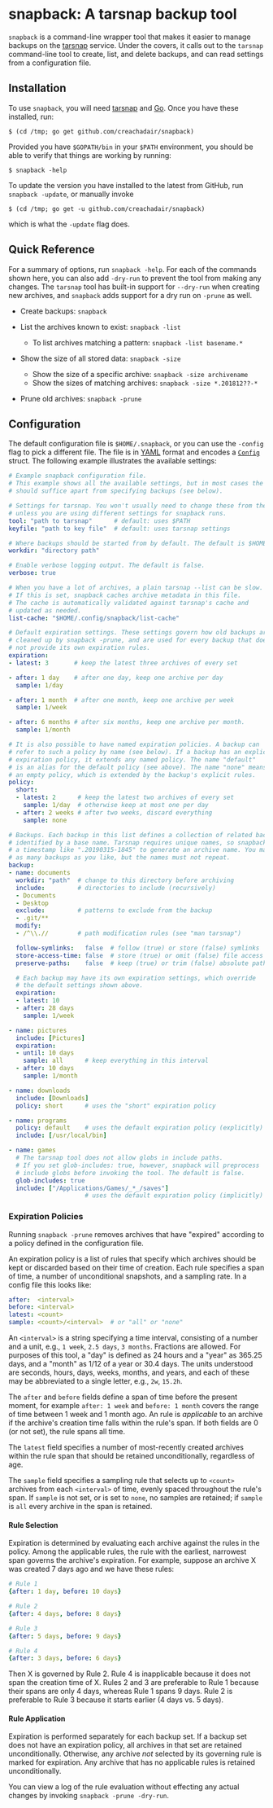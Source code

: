 # snapback: A tarsnap backup tool

`snapback` is a command-line wrapper tool that makes it easier to manage backups on the [tarsnap][ts] service. Under the covers, it calls out to the `tarsnap` command-line tool to create, list, and delete backups, and can read settings from a configuration file.


## Installation

To use `snapback`, you will need [tarsnap][tsdl] and [Go][godl].  Once you have these installed, run:

```shell
$ (cd /tmp; go get github.com/creachadair/snapback)
```

Provided you have `$GOPATH/bin` in your `$PATH` environment, you should be able to verify that things are working by running:

```shell
$ snapback -help
```

To update the version you have installed to the latest from GitHub, run `snapback -update`, or manually invoke

```shell
$ (cd /tmp; go get -u github.com/creachadair/snapback)
```

which is what the `-update` flag does.

## Quick Reference

For a summary of options, run `snapback -help`. For each of the commands shown here, you can also add `-dry-run` to prevent the tool from making any changes. The `tarsnap` tool has built-in support for `--dry-run` when creating new archives, and `snapback` adds support for a dry run on `-prune` as well.

-  Create backups: `snapback`

-  List the archives known to exist: `snapback -list`

    * To list archives matching a pattern: `snapback -list basename.*`

-  Show the size of all stored data: `snapback -size`

	* Show the size of a specific archive: `snapback -size archivename`
	* Show the sizes of matching archives: `snapback -size *.201812??-*`

-  Prune old archives: `snapback -prune`

## Configuration

The default configuration file is `$HOME/.snapback`, or you can use the `-config` flag to pick a different file. The file is in [YAML][yaml] format and encodes a [`Config`](https://godoc.org/github.com/creachadair/snapback/config#Config) struct. The following example illustrates the available settings:

```yaml
# Example snapback configuration file.
# This example shows all the available settings, but in most cases the defaults
# should suffice apart from specifying backups (see below).

# Settings for tarsnap. You won't usually need to change these from the default
# unless you are using different settings for snapback runs.
tool: "path to tarsnap"      # default: uses $PATH
keyfile: "path to key file"  # default: uses tarsnap settings

# Where backups should be started from by default. The default is $HOME.
workdir: "directory path"

# Enable verbose logging output. The default is false.
verbose: true

# When you have a lot of archives, a plain tarsnap --list can be slow.
# If this is set, snapback caches archive metadata in this file.
# The cache is automatically validated against tarsnap's cache and
# updated as needed.
list-cache: "$HOME/.config/snapback/list-cache"

# Default expiration settings. These settings govern how old backups are
# cleaned up by snapback -prune, and are used for every backup that does
# not provide its own expiration rules.
expiration:
- latest: 3       # keep the latest three archives of every set

- after: 1 day    # after one day, keep one archive per day
  sample: 1/day

- after: 1 month  # after one month, keep one archive per week
  sample: 1/week

- after: 6 months # after six months, keep one archive per month.
  sample: 1/month

# It is also possible to have named expiration policies. A backup can
# refer to such a policy by name (see below). If a backup has an explicit
# expiration policy, it extends any named policy. The name "default"
# is an alias for the default policy (see above). The name "none" means
# an empty policy, which is extended by the backup's explicit rules.
policy:
  short:
  - latest: 2      # keep the latest two archives of every set
    sample: 1/day  # otherwise keep at most one per day
  - after: 2 weeks # after two weeks, discard everything
    sample: none

# Backups. Each backup in this list defines a collection of related backups,
# identified by a base name. Tarsnap requires unique names, so snapback appends
# a timestamp like ".20190315-1845" to generate an archive name. You may have
# as many backups as you like, but the names must not repeat.
backup:
- name: documents
  workdir: "path"  # change to this directory before archiving
  include:         # directories to include (recursively)
  - Documents
  - Desktop
  exclude:         # patterns to exclude from the backup
  - .git/**
  modify:
  - /^\\.//        # path modification rules (see "man tarsnap")

  follow-symlinks:   false  # follow (true) or store (false) symlinks
  store-access-time: false  # store (true) or omit (false) file access times
  preserve-paths:    false  # keep (true) or trim (false) absolute paths

  # Each backup may have its own expiration settings, which override
  # the default settings shown above.
  expiration:
  - latest: 10
  - after: 28 days
    sample: 1/week

- name: pictures
  include: [Pictures]
  expiration:
  - until: 10 days
    sample: all      # keep everything in this interval
  - after: 10 days
    sample: 1/month

- name: downloads
  include: [Downloads]
  policy: short      # uses the "short" expiration policy

- name: programs
  policy: default    # uses the default expiration policy (explicitly)
  include: [/usr/local/bin]

- name: games
  # The tarsnap tool does not allow globs in include paths.
  # If you set glob-includes: true, however, snapback will preprocess
  # include globs before invoking the tool. The default is false.
  glob-includes: true
  include: ["/Applications/Games/_*_/saves"]
                     # uses the default expiration policy (implicitly)
```

### Expiration Policies

Running `snapback -prune` removes archives that have "expired" according to a
policy defined in the configuration file.

An expiration policy is a list of rules that specify which archives should be
kept or discarded based on their time of creation. Each rule specifies a span
of time, a number of unconditional snapshots, and a sampling rate. In a config
file this looks like:

```yaml
after:  <interval>
before: <interval>
latest: <count>
sample: <count>/<interval>  # or "all" or "none"
```

An `<interval>` is a string specifying a time interval, consisting of a number
and a unit, e.g., `1 week`, `2.5 days`, `3 months`. Fractions are allowed. For
purposes of this tool, a "day" is defined as 24 hours and a "year" as 365.25
days, and a "month" as 1/12 of a year or 30.4 days. The units understood are
seconds, hours, days, weeks, months, and years, and each of these may be
abbreviated to a single letter, e.g., `2w`, `15.2h`.

The `after` and `before` fields define a span of time before the present
moment, for example `after: 1 week` and `before: 1 month` covers the range of
time between 1 week and 1 month ago. An rule is _applicable_ to an archive if
the archive's creation time falls within the rule's span. If both fields are 0
(or not set), the rule spans all time.

The `latest` field specifies a number of most-recently created archives within
the rule span that should be retained unconditionally, regardless of age.

The `sample` field specifies a sampling rule that selects up to `<count>`
archives from each `<interval>` of time, evenly spaced throughout the rule's
span. If `sample` is not set, or is set to `none`, no samples are retained; if
`sample` is `all` every archive in the span is retained.

#### Rule Selection

Expiration is determined by evaluating each archive against the rules in the
policy. Among the applicable rules, the rule with the earliest, narrowest span
governs the archive's expiration. For example, suppose an archive X was created
7 days ago and we have these rules:

```yaml
# Rule 1
{after: 1 day, before: 10 days}

# Rule 2
{after: 4 days, before: 8 days}

# Rule 3
{after: 5 days, before: 9 days}

# Rule 4
{after: 3 days, before: 6 days}
```

Then X is governed by Rule 2. Rule 4 is inapplicable because it does not span
the creation time of X. Rules 2 and 3 are preferable to Rule 1 because their
spans are only 4 days, whereas Rule 1 spans 9 days. Rule 2 is preferable to
Rule 3 because it starts earlier (4 days vs. 5 days).

#### Rule Application

Expiration is performed separately for each backup set. If a backup set does
not have an expiration policy, all archives in that set are retained
unconditionally. Otherwise, any archive _not_ selected by its governing rule is
marked for expiration. Any archive that has no applicable rules is retained
unconditionally.

You can view a log of the rule evaluation without effecting any actual changes
by invoking `snapback -prune -dry-run`.

[ts]: https://www.tarsnap.com/
[tsdl]: https://www.tarsnap.com/download.html
[godl]: https://golang.org/doc/install
[yaml]: https://yaml.org/

